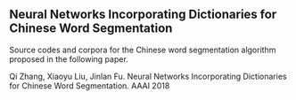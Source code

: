 ## Neural Networks Incorporating Dictionaries for Chinese Word Segmentation
Source codes and corpora for the Chinese word segmentation algorithm proposed in the following paper.

Qi Zhang, Xiaoyu Liu, Jinlan Fu. Neural Networks Incorporating Dictionaries for Chinese Word Segmentation. AAAI 2018

